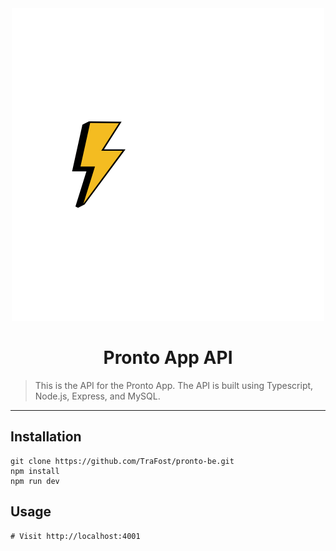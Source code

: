 <div align="center">
  <img src="/public/pronto-main-transparent.png?raw=true" alt="Pronto Logo" />
</div>

<h1 align="center"> Pronto App API </h1>

> This is the API for the Pronto App. The API is built using Typescript, Node.js, Express, and MySQL.

<hr></hr>

## Installation

```vim
git clone https://github.com/TraFost/pronto-be.git
npm install
npm run dev
```

## Usage

```vim
# Visit http://localhost:4001
```
